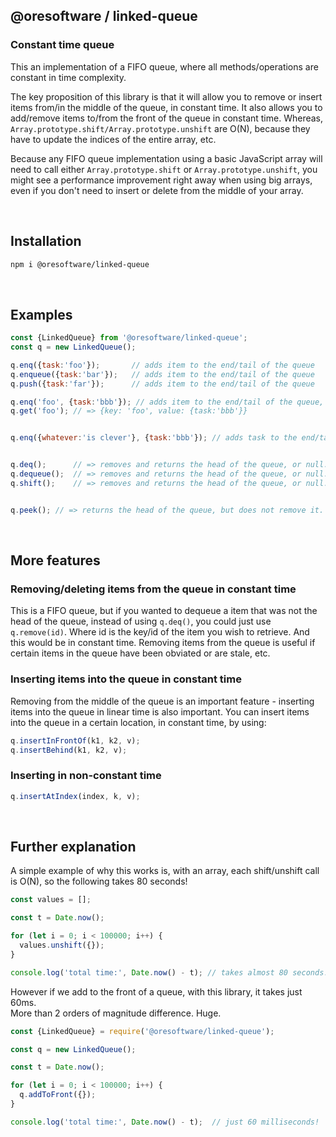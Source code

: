 

## @oresoftware / linked-queue

### Constant time queue

This an implementation of a FIFO queue, where all methods/operations are constant in time complexity.

The key proposition of this library is that it will allow you to remove or insert items from/in the middle of the queue,
in constant time. It also allows you to add/remove items to/from the front of the queue in constant time.  Whereas, `Array.prototype.shift/Array.prototype.unshift`
are O(N), because they have to update the indices of the entire array, etc.

Because any FIFO queue implementation using a basic JavaScript array will need to call either `Array.prototype.shift` or `Array.prototype.unshift`,
you might see a performance improvement right away when using big arrays, even if you don't need to insert or delete from the middle of your array.

<br>

## Installation

```bash
npm i @oresoftware/linked-queue
```

<br>

## Examples

```js
const {LinkedQueue} from '@oresoftware/linked-queue';
const q = new LinkedQueue();

q.enq({task:'foo'});       // adds item to the end/tail of the queue
q.enqueue({task:'bar'});   // adds item to the end/tail of the queue
q.push({task:'far'});      // adds item to the end/tail of the queue

q.enq('foo', {task:'bbb'}); // adds item to the end/tail of the queue, with id/key = 'foo'
q.get('foo'); // => {key: 'foo', value: {task:'bbb'}}


q.enq({whatever:'is clever'}, {task:'bbb'}); // adds task to the end/tail of the queue, with id/key = {whatever:'is clever'}


q.deq();      // => removes and returns the head of the queue, or null.
q.dequeue();  // => removes and returns the head of the queue, or null.
q.shift();    // => removes and returns the head of the queue, or null.


q.peek(); // => returns the head of the queue, but does not remove it.

```

<br>

## More features

### Removing/deleting items from the queue in constant time

This is a FIFO queue, but if you wanted to dequeue a item that was not the head of the queue, instead of using `q.deq()`, you
could just use `q.remove(id)`. Where id is the key/id of the item you wish to retrieve. And this would be
in constant time. Removing items from the queue is useful if certain items in the queue have been obviated or are stale, etc.

### Inserting items into the queue in constant time

Removing from the middle of the queue is an important feature - inserting items into the queue in linear time is also
important. You can insert items into the queue in a certain location, in constant time, by using:

```js
q.insertInFrontOf(k1, k2, v);
q.insertBehind(k1, k2, v);
```

### Inserting in non-constant time
```js
q.insertAtIndex(index, k, v);
```

<br>

## Further explanation

A simple example of why this works is, with an array, each shift/unshift call is O(N), so the following takes 80 seconds!

```js
const values = [];

const t = Date.now();

for (let i = 0; i < 100000; i++) {
  values.unshift({});
}

console.log('total time:', Date.now() - t); // takes almost 80 seconds!
```

However if we add to the front of a queue, with this library, it takes just 60ms.<br>
More than 2 orders of magnitude difference. Huge.

```js
const {LinkedQueue} = require('@oresoftware/linked-queue');

const q = new LinkedQueue();

const t = Date.now();

for (let i = 0; i < 100000; i++) {
  q.addToFront({});
}

console.log('total time:', Date.now() - t);  // just 60 milliseconds!
```
